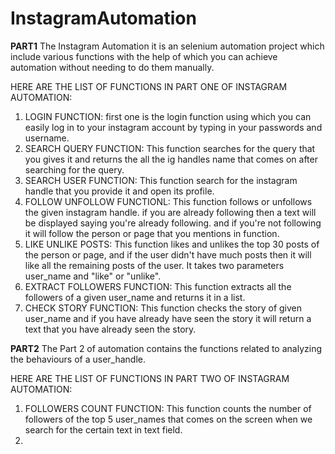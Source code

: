 # InstagramAutomation

**PART1**
The Instagram Automation it is an selenium automation project which include various functions with the help of which you can
achieve automation without needing to do them manually.

HERE ARE THE LIST OF FUNCTIONS IN PART ONE OF INSTAGRAM AUTOMATION:

1. LOGIN FUNCTION: first one is the login function using which you can easily log in to your instagram account by typing in your passwords and username.
2. SEARCH QUERY FUNCTION: This function searches for the query that you gives it and returns the all the ig handles name that comes on after searching for the query.
3. SEARCH USER FUNCTION: This function search for the instagram handle that you provide it and open its profile.
4. FOLLOW UNFOLLOW FUNCTIONL: This function follows or unfollows the given instagram handle. if you are already following then a text will be displayed saying you're already following.
   and if you're not following it will follow the person or page that you mentions in function.
5. LIKE UNLIKE POSTS: This function likes and unlikes the top 30 posts of the person or page, and if the user didn't have much posts then it will like all the remaining posts of the user.
    It takes two parameters user_name and "like" or "unlike".
6. EXTRACT FOLLOWERS FUNCTION: This function extracts all the followers of a given user_name and returns it in a list.
7. CHECK STORY FUNCTION: This function checks the story of given user_name and if you have already have seen the story it will return a text that you have already seen the story.

   
**PART2**
The Part 2 of automation contains the functions related to analyzing the behaviours of a user_handle.

HERE ARE THE LIST OF FUNCTIONS IN PART TWO OF INSTAGRAM AUTOMATION:
1. FOLLOWERS COUNT FUNCTION: This function counts the number of followers of the top 5 user_names that comes on the screen when we search for the certain text in text field.
2. 
